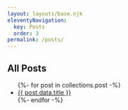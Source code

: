 ```yaml
---
layout: layouts/base.njk
eleventyNavigation:
  key: Posts
  order: 3
permalink: /posts/
---
```


## All Posts

<ul>
{%- for post in collections.post -%}
<li><a href="{{ post.url }}">{{ post.data.title }}</a></li>
{%- endfor -%}
</ul>

